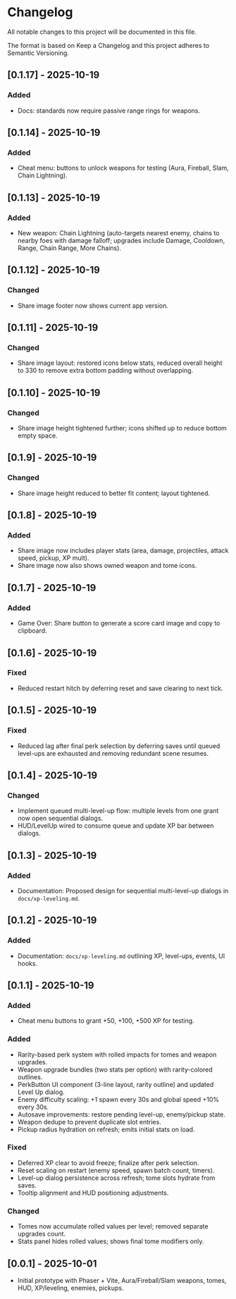 # Changelog

All notable changes to this project will be documented in this file.

The format is based on Keep a Changelog and this project adheres to Semantic Versioning.

## [0.1.17] - 2025-10-19
### Added
- Docs: standards now require passive range rings for weapons.

## [0.1.14] - 2025-10-19
### Added
- Cheat menu: buttons to unlock weapons for testing (Aura, Fireball, Slam, Chain Lightning).

## [0.1.13] - 2025-10-19
### Added
- New weapon: Chain Lightning (auto-targets nearest enemy, chains to nearby foes with damage falloff; upgrades include Damage, Cooldown, Range, Chain Range, More Chains).

## [0.1.12] - 2025-10-19
### Changed
- Share image footer now shows current app version.

## [0.1.11] - 2025-10-19
### Changed
- Share image layout: restored icons below stats, reduced overall height to 330 to remove extra bottom padding without overlapping.

## [0.1.10] - 2025-10-19
### Changed
- Share image height tightened further; icons shifted up to reduce bottom empty space.

## [0.1.9] - 2025-10-19
### Changed
- Share image height reduced to better fit content; layout tightened.

## [0.1.8] - 2025-10-19
### Added
- Share image now includes player stats (area, damage, projectiles, attack speed, pickup, XP mult).
 - Share image now also shows owned weapon and tome icons.

## [0.1.7] - 2025-10-19
### Added
- Game Over: Share button to generate a score card image and copy to clipboard.

## [0.1.6] - 2025-10-19
### Fixed
- Reduced restart hitch by deferring reset and save clearing to next tick.

## [0.1.5] - 2025-10-19
### Fixed
- Reduced lag after final perk selection by deferring saves until queued level-ups are exhausted and removing redundant scene resumes.

## [0.1.4] - 2025-10-19
### Changed
- Implement queued multi-level-up flow: multiple levels from one grant now open sequential dialogs.
- HUD/LevelUp wired to consume queue and update XP bar between dialogs.

## [0.1.3] - 2025-10-19
### Added
- Documentation: Proposed design for sequential multi-level-up dialogs in `docs/xp-leveling.md`.

## [0.1.2] - 2025-10-19
### Added
- Documentation: `docs/xp-leveling.md` outlining XP, level-ups, events, UI hooks.

## [0.1.1] - 2025-10-19
### Added
- Cheat menu buttons to grant +50, +100, +500 XP for testing.

### Added
- Rarity-based perk system with rolled impacts for tomes and weapon upgrades.
- Weapon upgrade bundles (two stats per option) with rarity-colored outlines.
- PerkButton UI component (3-line layout, rarity outline) and updated Level Up dialog.
- Enemy difficulty scaling: +1 spawn every 30s and global speed +10% every 30s.
- Autosave improvements: restore pending level-up, enemy/pickup state.
- Weapon dedupe to prevent duplicate slot entries.
- Pickup radius hydration on refresh; emits initial stats on load.

### Fixed
- Deferred XP clear to avoid freeze; finalize after perk selection.
- Reset scaling on restart (enemy speed, spawn batch count, timers).
- Level-up dialog persistence across refresh; tome slots hydrate from saves.
- Tooltip alignment and HUD positioning adjustments.

### Changed
- Tomes now accumulate rolled values per level; removed separate upgrades count.
- Stats panel hides rolled values; shows final tome modifiers only.

## [0.0.1] - 2025-10-01
- Initial prototype with Phaser + Vite, Aura/Fireball/Slam weapons, tomes, HUD, XP/leveling, enemies, pickups.
